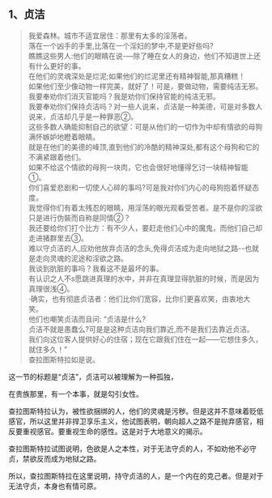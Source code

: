 <h2>1、贞洁</h2><blockquote data-pid="9Bgur2c3">我爱森林。城市不适宜居住：那里有太多的淫荡者。<br>落在一个凶手的手里,比落在一个淫妇的梦中,不是更好些吗?<br>瞧瞧这些男人:他们的眼睛在说-—除了睡在女人的身边，他们不知道世上还有什么更好的事。<br>在他们的灵魂深处是烂泥;如果他们的烂泥里还有精神智能,那真糟糕！<br>如果他们至少像动物一样完美，就好了！可是，要做动物，需要纯洁无邪。<br>我要奉劝你们消灭官能吗？我是劝你们保持官能的纯洁无邪。<br>我要奉劝你们保持贞洁吗？对一些人说来，贞洁是一种美德，可是对多数人说来，贞洁却几乎是一种罪恶②。<br>这些多数人确能抑制自己的欲望：可是从他们的一切作为中却有情欲的母狗满怀嫉妒地瞪着眼睛。<br>就是在他们的美德的峰顶,直到他们的冷酷的精神深处,都有这个母狗和它的不满紧跟着他们。<br>如果不给这个情欲的母狗一块肉，它也会很好地懂得乞讨一块精神智能①。<br>你们喜爱悲剧和一切使人心碎的事吗?可是我对你们内心的母狗抱着怀疑态度。<br>我觉得你们有着太残忍的眼睛，用淫荡的眼光观看受苦者。是不是你的淫欲只是进行伪裝而自称是同情②？<br>我还要给你们打个比方：有不少人，要赶走他们心中的魔鬼，而他们自己却走进猪群里去③。<br>难以守贞洁的人,应劝他放弃贞洁的念头,免得贞洁成为走向地狱之路--也就是走向灵魂的泥途和淫欲之路。<br>我谈到肮脏的事吗？我看这不是最坏的事。<br>有认识之人不s愿跳进真理的水中，并非在真理显得肮脏的时候，而是因为真理很浅④。<br>·确实，也有彻底贞洁者：他们比你们宽容，比你们更喜欢笑，由衷地大笑。<br>他们也嘲笑贞洁而且问: “贞洁是什么?<br>贞洁不就是愚蠢么?可是是这种贞洁向我们靠近,而不是我们去靠近贞洁。<br>我们向这位客人提供好心的住宿；现在它跟我们住在一起——它想住多久，就住多久！”<br>查拉图斯特拉如是说。</blockquote><p data-pid="6IzK6Mmt">这一节的标题是“贞洁”，贞洁可以被理解为一种孤独，</p><p data-pid="cf2Hv6vt">在贵族那里，有一个本事，就是勾引女性。</p><p data-pid="Z4vS3Eih">查拉图斯特拉认为，被性欲捆绑的人，他们的灵魂是污秽。但是这并不意味着贬低感官，所以这里并非捍卫享乐主义，他试图表明，朝向超人之路不是抛弃感官，相反要重视感官。要重视生命的感性。这是对于大地意义的揭示。</p><p data-pid="LD5nPoUZ">查拉图斯特拉试图说明，色欲是人之本性，对于无法守贞的人，不如劝他不必守贞，禁欲反而成为地狱之路。</p><p data-pid="EiAn6ok6">所以，查拉图斯特拉在这里说明，持守贞洁的人，是一个内在的克己者。但是对于无法守贞，本身也有情可原。</p><p></p>